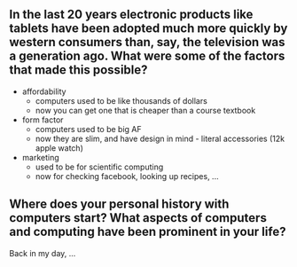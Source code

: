 ## In the last 20 years  electronic products like tablets have been adopted much more quickly by western consumers than, say, the television was a generation ago. What were some of the factors that made this possible?

- affordability
  - computers used to be like thousands of dollars
  - now you can get one that is cheaper than a course textbook
- form factor
  - computers used to be big AF
  - now they are slim, and have design in mind - literal accessories (12k apple watch)
- marketing
  - used to be for scientific computing
  - now for checking facebook, looking up recipes, ...

## Where does your personal history with computers start? What aspects of computers and computing have been prominent in your life?

Back in my day, ...

